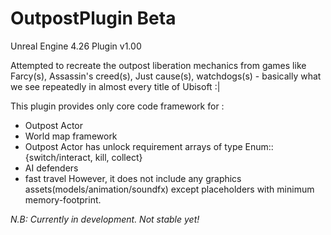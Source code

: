 # OutpostPlugin Beta
 
Unreal Engine 4.26 Plugin
v1.00

Attempted to recreate the outpost liberation mechanics from games like Farcy(s), Assassin's creed(s), Just cause(s), watchdogs(s) - basically what we see repeatedly in almost every title of Ubisoft :| 

This plugin provides only core code framework for : 
 - Outpost Actor
 - World map framework
 - Outpost Actor has unlock requirement arrays of type Enum::{switch/interact, kill, collect}
 - AI defenders
 - fast travel
However, it does not include any graphics assets(models/animation/soundfx) except placeholders with minimum memory-footprint.

*N.B: Currently in development. Not stable yet!*
